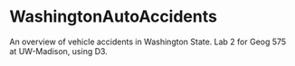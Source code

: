 # WashingtonAutoAccidents
An overview of vehicle accidents in Washington State. Lab 2 for Geog 575 at UW-Madison, using D3.   
